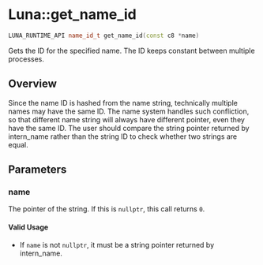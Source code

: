 # Luna::get_name_id

```c++
LUNA_RUNTIME_API name_id_t get_name_id(const c8 *name)
```

Gets the ID for the specified name. The ID keeps constant between multiple processes. 

## Overview
Since the name ID is hashed from the name string, technically multiple names may have the same ID. The name system handles such confliction, so that different name string will always have different pointer, even they have the same ID. The user should compare the string pointer returned by intern_name rather than the string ID to check whether two strings are equal. 

## Parameters
### name
The pointer of the string. If this is `nullptr`, this call returns `0`. 

#### Valid Usage
* If `name` is not `nullptr`, it must be a string pointer returned by intern_name. 

